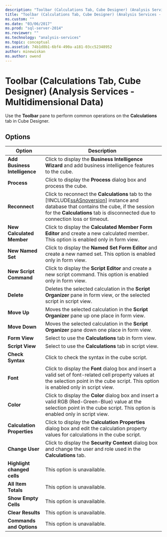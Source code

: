 ```yaml
---
description: "Toolbar (Calculations Tab, Cube Designer) (Analysis Services - Multidimensional Data)"
title: "Toolbar (Calculations Tab, Cube Designer) (Analysis Services - Multidimensional Data) | Microsoft Docs"
ms.custom: ""
ms.date: "03/06/2017"
ms.prod: "sql-server-2014"
ms.reviewer: ""
ms.technology: "analysis-services"
ms.topic: conceptual
ms.assetid: 74b1d8b1-6bf4-490a-a181-03cc52348952
author: minewiskan
ms.author: owend
---
```

# Toolbar (Calculations Tab, Cube Designer) (Analysis Services - Multidimensional Data)
  Use the **Toolbar** pane to perform common operations on the **Calculations** tab in Cube Designer.  
  
## Options  
  
|Option|Description|  
|------------|-----------------|  
|**Add Business Intelligence**|Click to display the **Business Intelligence Wizard** and add business intelligence features to the cube.|  
|**Process**|Click to display the **Process** dialog box and process the cube.|  
|**Reconnect**|Click to reconnect the **Calculations** tab to the [!INCLUDE[ssASnoversion](../includes/ssasnoversion-md.md)] instance and database that contains the cube, if the session for the **Calculations** tab is disconnected due to connection loss or timeout.|  
|**New Calculated Member**|Click to display the **Calculated Member Form Editor** and create a new calculated member. This option is enabled only in form view.|  
|**New Named Set**|Click to display the **Named Set Form Editor** and create a new named set. This option is enabled only in form view.|  
|**New Script Command**|Click to display the **Script Editor** and create a new script command. This option is enabled only in form view.|  
|**Delete**|Deletes the selected calculation in the **Script Organizer** pane in form view, or the selected script in script view.|  
|**Move Up**|Moves the selected calculation in the **Script Organizer** pane up one place in form view.|  
|**Move Down**|Moves the selected calculation in the **Script Organizer** pane down one place in form view.|  
|**Form View**|Select to use the **Calculations** tab in form view.|  
|**Script View**|Select to use the **Calculations** tab in script view.|  
|**Check Syntax**|Click to check the syntax in the cube script.|  
|**Font**|Click to display the **Font** dialog box and insert a valid set of font-related cell property values at the selection point in the cube script. This option is enabled only in script view.|  
|**Color**|Click to display the **Color** dialog box and insert a valid RGB (Red-Green-Blue) value at the selection point in the cube script. This option is enabled only in script view.|  
|**Calculation Properties**|Click to display the **Calculation Properties** dialog box and edit the calculation property values for calculations in the cube script.|  
|**Change User**|Click to display the **Security Context** dialog box and change the user and role used in the **Calculations** tab.|  
|**Highlight changed cells**|This option is unavailable.|  
|**All Item Totals**|This option is unavailable.|  
|**Show Empty Cells**|This option is unavailable.|  
|**Clear Results**|This option is unavailable.|  
|**Commands and Options**|This option is unavailable.|  
  
  

